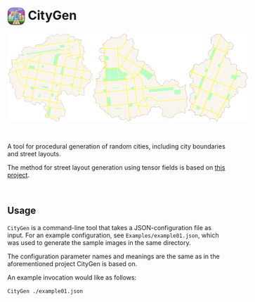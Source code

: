 
<h1><img align="center" height="40" src="./Examples/CityGen.png" />  CityGen</h1>

<div style="display:flex; justify-content: space-between;">
    <img height="200" src="./Examples/exampleMap01.png" />
    <img height="200" src="./Examples/exampleMap02.png" />
    <img height="200" src="./Examples/exampleMap03.png" />
</div>

<br/>
<br/>

A tool for procedural generation of random cities, including city boundaries and street layouts.

The method for street layout generation using tensor fields is based on [this project](https://github.com/ProbableTrain/MapGenerator).

<br/>

## Usage

`CityGen` is a command-line tool that takes a JSON-configuration file as input. For an example configuration, see `Examples/example01.json`, which was used to generate the sample images in the same directory.

The configuration parameter names and meanings are the same as in the aforementioned project CityGen is based on.

An example invocation would like as follows:

```bash
CityGen ./example01.json
```
